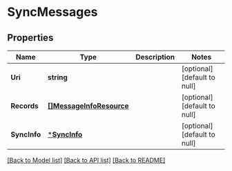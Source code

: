 # SyncMessages

## Properties
Name | Type | Description | Notes
------------ | ------------- | ------------- | -------------
**Uri** | **string** |  | [optional] [default to null]
**Records** | [**[]MessageInfoResource**](MessageInfoResource.md) |  | [optional] [default to null]
**SyncInfo** | [***SyncInfo**](SyncInfo.md) |  | [optional] [default to null]

[[Back to Model list]](../README.md#documentation-for-models) [[Back to API list]](../README.md#documentation-for-api-endpoints) [[Back to README]](../README.md)



